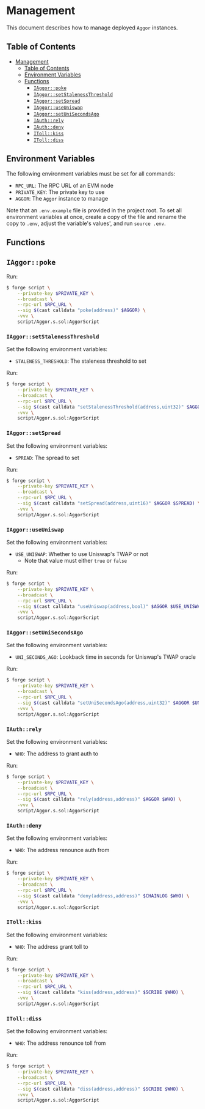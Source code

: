 # Management

This document describes how to manage deployed `Aggor` instances.

## Table of Contents

- [Management](#management)
  - [Table of Contents](#table-of-contents)
  - [Environment Variables](#environment-variables)
  - [Functions](#functions)
    - [`IAggor::poke`](#iaggorpoke)
    - [`IAggor::setStalenessThreshold`](#iaggorsetstalenessthreshold)
    - [`IAggor::setSpread`](#iaggorsetspread)
    - [`IAggor::useUniswap`](#iaggoruseuniswap)
    - [`IAggor::setUniSecondsAgo`](#iaggorsetunisecondsago)
    - [`IAuth::rely`](#iauthrely)
    - [`IAuth::deny`](#iauthdeny)
    - [`IToll::kiss`](#itollkiss)
    - [`IToll::diss`](#itolldiss)

## Environment Variables

The following environment variables must be set for all commands:

- `RPC_URL`: The RPC URL of an EVM node
- `PRIVATE_KEY`: The private key to use
- `AGGOR`: The `Aggor` instance to manage

Note that an `.env.example` file is provided in the project root. To set all environment variables at once, create a copy of the file and rename the copy to `.env`, adjust the variable's values', and run `source .env`.

## Functions

## `IAggor::poke`

Run:

```bash
$ forge script \
    --private-key $PRIVATE_KEY \
    --broadcast \
    --rpc-url $RPC_URL \
    --sig $(cast calldata "poke(address)" $AGGOR) \
    -vvv \
    script/Aggor.s.sol:AggorScript
```

### `IAggor::setStalenessThreshold`

Set the following environment variables:

- `STALENESS_THRESHOLD`: The staleness threshold to set

Run:

```bash
$ forge script \
    --private-key $PRIVATE_KEY \
    --broadcast \
    --rpc-url $RPC_URL \
    --sig $(cast calldata "setStalenessThreshold(address,uint32)" $AGGOR $STALENESS_THRESHOLD) \
    -vvv \
    script/Aggor.s.sol:AggorScript
```

### `IAggor::setSpread`

Set the following environment variables:

- `SPREAD`: The spread to set

Run:

```bash
$ forge script \
    --private-key $PRIVATE_KEY \
    --broadcast \
    --rpc-url $RPC_URL \
    --sig $(cast calldata "setSpread(address,uint16)" $AGGOR $SPREAD) \
    -vvv \
    script/Aggor.s.sol:AggorScript
```

### `IAggor::useUniswap`

Set the following environment variables:

- `USE_UNISWAP`: Whether to use Uniswap's TWAP or not
    - Note that value must either `true` or `false`

Run:

```bash
$ forge script \
    --private-key $PRIVATE_KEY \
    --broadcast \
    --rpc-url $RPC_URL \
    --sig $(cast calldata "useUniswap(address,bool)" $AGGOR $USE_UNISWAP) \
    -vvv \
    script/Aggor.s.sol:AggorScript
```

### `IAggor::setUniSecondsAgo`

Set the following environment variables:

- `UNI_SECONDS_AGO`: Lookback time in seconds for Uniswap's TWAP oracle

Run:

```bash
$ forge script \
    --private-key $PRIVATE_KEY \
    --broadcast \
    --rpc-url $RPC_URL \
    --sig $(cast calldata "setUniSecondsAgo(address,uint32)" $AGGOR $UNI_SECONDS_AGO) \
    -vvv \
    script/Aggor.s.sol:AggorScript
```

### `IAuth::rely`

Set the following environment variables:

- `WHO`: The address to grant auth to

Run:

```bash
$ forge script \
    --private-key $PRIVATE_KEY \
    --broadcast \
    --rpc-url $RPC_URL \
    --sig $(cast calldata "rely(address,address)" $AGGOR $WHO) \
    -vvv \
    script/Aggor.s.sol:AggorScript
```

### `IAuth::deny`

Set the following environment variables:

- `WHO`: The address renounce auth from

Run:

```bash
$ forge script \
    --private-key $PRIVATE_KEY \
    --broadcast \
    --rpc-url $RPC_URL \
    --sig $(cast calldata "deny(address,address)" $CHAINLOG $WHO) \
    -vvv \
    script/Aggor.s.sol:AggorScript
```

### `IToll::kiss`

Set the following environment variables:

- `WHO`: The address grant toll to

Run:

```bash
$ forge script \
    --private-key $PRIVATE_KEY \
    --broadcast \
    --rpc-url $RPC_URL \
    --sig $(cast calldata "kiss(address,address)" $SCRIBE $WHO) \
    -vvv \
    script/Aggor.s.sol:AggorScript
```

### `IToll::diss`

Set the following environment variables:

- `WHO`: The address renounce toll from

Run:

```bash
$ forge script \
    --private-key $PRIVATE_KEY \
    --broadcast \
    --rpc-url $RPC_URL \
    --sig $(cast calldata "diss(address,address)" $SCRIBE $WHO) \
    -vvv \
    script/Aggor.s.sol:AggorScript
```
